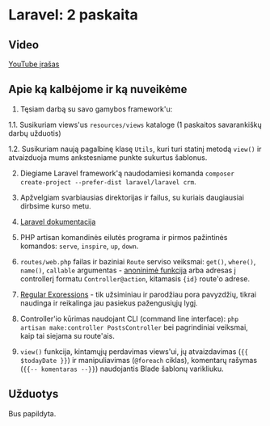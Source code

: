 # Laravel: 2 paskaita

## Video

[YouTube įrašas](https://www.youtube.com/watch?v=CojZaL1cgzE)

## Apie ką kalbėjome ir ką nuveikėme

1. Tęsiam darbą su savo gamybos framework'u:

1.1. Susikuriam views'us `resources/views` kataloge (1 paskaitos savarankiškų darbų užduotis)

1.2. Susikuriam naują pagalbinę klasę `Utils`, kuri turi statinį metodą `view()` ir atvaizduoja mums ankstesniame punkte sukurtus šablonus.

2. Diegiame Laravel framework'ą naudodamiesi komanda `composer create-project --prefer-dist laravel/laravel crm`.

3. Apžvelgiam svarbiausias direktorijas ir failus, su kuriais daugiausiai dirbsime kurso metu.

4. [Laravel dokumentacija](https://laravel.com/docs/5.6)

5. PHP artisan komandinės eilutės programa ir pirmos pažintinės komandos: `serve`, `inspire`, `up`, `down`.

6. `routes/web.php` failas ir baziniai `Route` serviso veiksmai: `get()`, `where()`, `name()`, `callable` argumentas - [anoninimė funkcija](http://php.net/manual/en/functions.anonymous.php) arba adresas į controllerį formatu `Controller@action`, kitamasis `{id}` route'o adrese.

7. [Regular Expressions](https://regexr.com/) - tik užsiminiau ir parodžiau pora pavyzdžių, tikrai naudinga ir reikalinga jau pasiekus pažengusiųjų lygį.

8. Controller'io kūrimas naudojant CLI (command line interface): `php artisan make:controller PostsController` bei pagrindiniai veiksmai, kaip tai siejama su route'ais.

9. `view()` funkcija, kintamųjų perdavimas views'ui, jų atvaizdavimas (`{{ $todayDate }}`) ir manipuliavimas (`@foreach` ciklas), komentarų rašymas (`{{-- komentaras --}}`) naudojantis Blade šablonų varikliuku.

## Užduotys

Bus papildyta.
